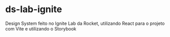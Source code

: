 # ds-lab-ignite
 Design System feito no Ignite Lab da Rocket, utilizando React para o projeto com Vite e utilizando o Storybook
